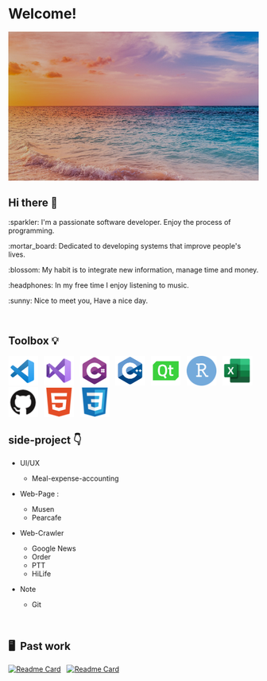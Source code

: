 <p align="center"><a><h1>Welcome!</h1></a><img width="1000" height="300" src="https://github.com/helloyachu/helloyachu/blob/main/tool/images.png"></p>

## Hi there 👋
<p>:sparkler: I'm a passionate software developer. Enjoy the process of programming.</p>
<p>:mortar_board: Dedicated to developing systems that improve people's lives.</p>
<p>:blossom: My habit is to integrate new information, manage time and money.</p>
<p>:headphones: In my free time I enjoy listening to music.</p>
<p>:sunny: Nice to meet you, Have a nice day.</p>

<br>

## Toolbox :bulb:
<img  src="https://github.com/helloyachu/helloyachu/blob/main/tool/vscode.png" alt="vscode" width="60" height="60"/> &nbsp;
<img  src="https://github.com/helloyachu/helloyachu/blob/main/tool/Visual Studio.png" alt="Visual Studio" width="60" height="60"/> &nbsp;
<img  src="https://github.com/helloyachu/helloyachu/blob/main/tool/c-sharp.png" alt="c-sharp" width="60" height="60"/> &nbsp;
<img  src="https://github.com/helloyachu/helloyachu/blob/main/tool/c++.png" alt="c++" width="60" height="60"/> &nbsp;
<img  src="https://github.com/helloyachu/helloyachu/blob/main/tool/Qt.png" alt="Qt" width="60" height="60"/> &nbsp;
<img  src="https://github.com/helloyachu/helloyachu/blob/main/tool/RStudio.png" alt="RStudio" width="60" height="60"/> &nbsp;
<img  src="https://github.com/helloyachu/helloyachu/blob/main/tool/excel.png" alt="excel" width="60" height="60"/> &nbsp;
<img  src="https://github.com/helloyachu/helloyachu/blob/main/tool/Github.png" alt="Github" width="60" height="60"/> &nbsp;
<img  src="https://raw.githubusercontent.com/devicons/devicon/1119b9f84c0290e0f0b38982099a2bd027a48bf1/icons/html5/html5-plain.svg" alt="HTML5" width="60" height="60"/> &nbsp;
<img  src="https://raw.githubusercontent.com/devicons/devicon/1119b9f84c0290e0f0b38982099a2bd027a48bf1/icons/css3/css3-original.svg" alt="CSS3" width="60" height="60"/>

## side-project :point_down:
 - UI/UX
   - Meal-expense-accounting

 - Web-Page : 
   - Musen
   - Pearcafe

 - Web-Crawler
   - Google News
   - Order
   - PTT
   - HiLife
   
 - Note
   - Git

<br>

## 🖥 &nbsp;Past work
[![Readme Card](https://github-readme-stats.vercel.app/api/pin/?username=helloyachu&repo=UI-UX&bg_color=0d1116&title_color=ce09ec&text_color=a4aacb&icon_color=007ec6)](https://github.com/helloyachu/UI-UX.git) &nbsp; [![Readme Card](https://github-readme-stats.vercel.app/api/pin/?username=helloyachu&repo=Web-Page&bg_color=0d1116&title_color=ce09ec&text_color=a4aacb&icon_color=007ec6)](https://github.com/helloyachu/Web-Page.git)

<!--
**helloyachu/helloyachu** is a ✨ _special_ ✨ repository because its `README.md` (this file) appears on your GitHub profile.

Here are some ideas to get you started:

- 🔭 I’m currently working on ...
- 🌱 I’m currently learning ...
- 👯 I’m looking to collaborate on ...
- 🤔 I’m looking for help with ...
- 💬 Ask me about ...
- 📫 How to reach me: ...
- 😄 Pronouns: ...
- ⚡ Fun fact: ...
-->
